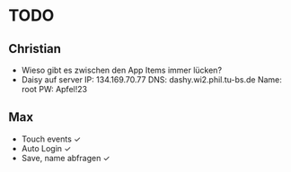 # TODO

## Christian
* Wieso gibt es zwischen den App Items immer lücken?
* Daisy auf server
  IP: 134.169.70.77
  DNS: dashy.wi2.phil.tu-bs.de
  Name: root
  PW: Apfel!23

## Max
* Touch events ✓
* Auto Login ✓
* Save, name abfragen ✓
